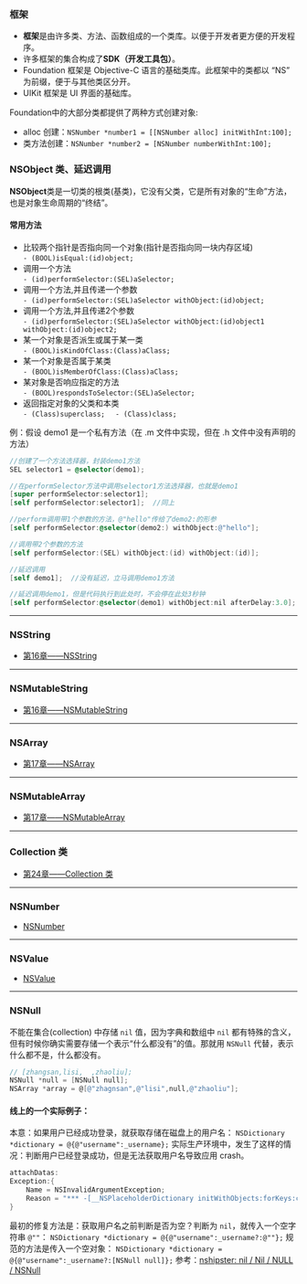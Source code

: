 ### 框架

* **框架**是由许多类、方法、函数组成的一个类库。以便于开发者更方便的开发程序。
* 许多框架的集合构成了**SDK（开发工具包）**。
* Foundation 框架是 Objective-C 语言的基础类库。此框架中的类都以 “NS” 为前缀，便于与其他类区分开。
* UIKit 框架是 UI 界面的基础库。   

Foundation中的大部分类都提供了两种方式创建对象:
* alloc 创建：`NSNumber *number1 = [[NSNumber alloc] initWithInt:100];`
* 类方法创建：`NSNumber *number2 = [NSNumber numberWithInt:100];` 
 
### NSObject 类、延迟调用
**NSObject**类是一切类的根类(基类)，它没有父类，它是所有对象的“生命”方法，也是对象生命周期的“终结”。

#### 常用方法
* 比较两个指针是否指向同一个对象(指针是否指向同一块内存区域)   
	`- (BOOL)isEqual:(id)object;`
* 调用一个方法   
	`- (id)performSelector:(SEL)aSelector; `
* 调用一个方法,并且传递一个参数   
	`- (id)performSelector:(SEL)aSelector withObject:(id)object;`
* 调用一个方法,并且传递2个参数   
	`- (id)performSelector:(SEL)aSelector withObject:(id)object1 withObject:(id)object2;`
* 某一个对象是否派生或属于某一类   
	`- (BOOL)isKindOfClass:(Class)aClass;`
* 某一个对象是否属于某类   
	`- (BOOL)isMemberOfClass:(Class)aClass;`
* 某对象是否响应指定的方法   
	`- (BOOL)respondsToSelector:(SEL)aSelector;`
* 返回指定对象的父类和本类   
	`- (Class)superclass;  `
        `- (Class)class;`

例：假设 demo1 是一个私有方法（在 .m 文件中实现，但在 .h 文件中没有声明的方法）
	
```objectivec 
//创建了一个方法选择器，封装demo1方法
SEL selector1 = @selector(demo1);

//在performSelector方法中调用selector1方法选择器，也就是demo1
[super performSelector:selector1];
[self performSelector:selector1];  //同上

//perform调用带1个参数的方法，@"hello"传给了demo2:的形参
[self performSelector:@selector(demo2:) withObject:@"hello"];

//调用带2个参数的方法
[self performSelector:(SEL) withObject:(id) withObject:(id)];

//延迟调用
[self demo1];  //没有延迟，立马调用demo1方法

//延迟调用demo1，但是代码执行到此处时，不会停在此处3秒钟
[self performSelector:@selector(demo1) withObject:nil afterDelay:3.0];
```

---  
### NSString
* [第16章——NSString](http://www.jianshu.com/p/c4eadf54cd25)
 
---
### NSMutableString
* [第16章——NSMutableString](http://www.jianshu.com/p/b628c48be542)

---
### NSArray
* [第17章——NSArray](http://www.jianshu.com/p/aaa89e070f84)

---
### NSMutableArray
* [第17章——NSMutableArray](http://www.jianshu.com/p/64443aecc4dd)

---
### Collection 类
* [第24章——Collection 类](http://www.jianshu.com/p/d84d570fe6a9)

---
### NSNumber
* [NSNumber](http://www.jianshu.com/p/6fa0926dd478)

--- 
### NSValue
* [NSValue](http://www.jianshu.com/p/928502aba37a)
    
---
### NSNull
不能在集合(collection) 中存储 `nil` 值，因为字典和数组中 `nil` 都有特殊的含义，但有时候你确实需要存储一个表示“什么都没有”的值。那就用 `NSNull` 代替，表示什么都不是，什么都没有。

```objectivec
// [zhangsan,lisi,  ,zhaoliu];
NSNull *null = [NSNull null];
NSArray *array = @[@"zhagnsan",@"lisi",null,@"zhaoliu"];
```

#### 线上的一个实际例子：
本意：如果用户已经成功登录，就获取存储在磁盘上的用户名：
 `NSDictionary *dictionary = @{@"username":_username};`
实际生产环境中，发生了这样的情况：判断用户已经登录成功，但是无法获取用户名导致应用 crash。

```objectivec
attachDatas:
Exception:{
    Name = NSInvalidArgumentException;
    Reason = "*** -[__NSPlaceholderDictionary initWithObjects:forKeys:count:]: attempt to insert nil object from objects[0]";
}
```

最初的修复方法是：获取用户名之前判断是否为空？判断为 `nil`，就传入一个空字符串 `@""`：
`NSDictionary *dictionary = @{@"username":_username?:@""};`
规范的方法是传入一个空对象： 
 `NSDictionary *dictionary = @{@"username":_username?:[NSNull null]};`
参考：[nshipster: nil / Nil / NULL / NSNull](http://nshipster.cn/nil/)
